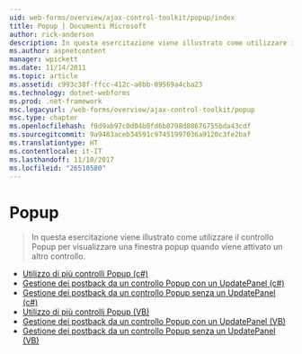 ```yaml
---
uid: web-forms/overview/ajax-control-toolkit/popup/index
title: Popup | Documenti Microsoft
author: rick-anderson
description: In questa esercitazione viene illustrato come utilizzare il controllo Popup per visualizzare una finestra popup quando viene attivato un altro controllo.
ms.author: aspnetcontent
manager: wpickett
ms.date: 11/14/2011
ms.topic: article
ms.assetid: c993c38f-ffcc-412c-a8bb-09569a4cba23
ms.technology: dotnet-webforms
ms.prod: .net-framework
msc.legacyurl: /web-forms/overview/ajax-control-toolkit/popup
msc.type: chapter
ms.openlocfilehash: f0d9ab97c0d04b0fd6b8798d08676755bda43cdf
ms.sourcegitcommit: 9a9483aceb34591c97451997036a9120c3fe2baf
ms.translationtype: HT
ms.contentlocale: it-IT
ms.lasthandoff: 11/10/2017
ms.locfileid: "26510580"
---
```

<a name="popup"></a>Popup
====================
> In questa esercitazione viene illustrato come utilizzare il controllo Popup per visualizzare una finestra popup quando viene attivato un altro controllo.


- [Utilizzo di più controlli Popup (c#)](using-multiple-popup-controls-cs.md)
- [Gestione dei postback da un controllo Popup con un UpdatePanel (c#)](handling-postbacks-from-a-popup-control-with-an-updatepanel-cs.md)
- [Gestione dei postback da un controllo Popup senza un UpdatePanel (c#)](handling-postbacks-from-a-popup-control-without-an-updatepanel-cs.md)
- [Utilizzo di più controlli Popup (VB)](using-multiple-popup-controls-vb.md)
- [Gestione dei postback da un controllo Popup con un UpdatePanel (VB)](handling-postbacks-from-a-popup-control-with-an-updatepanel-vb.md)
- [Gestione dei postback da un controllo Popup senza un UpdatePanel (VB)](handling-postbacks-from-a-popup-control-without-an-updatepanel-vb.md)

